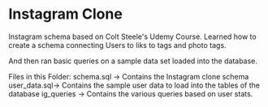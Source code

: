 # Instagram Clone

Instagram schema based on Colt Steele's Udemy Course.
Learned how to create a schema connecting Users to liks to tags and photo tags. 

And then ran basic queries on a sample data set loaded into the database. 

Files in this Folder:
schema.sql -> Contains the Instagram clone schema
user_data.sql-> Contains the sample user data to load into the tables of the database
ig_queries -> Contains the various queries based on user stats. 
